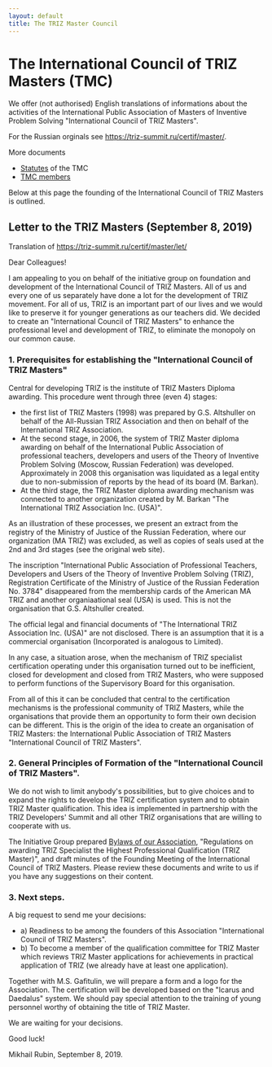 ```yaml
---
layout: default
title: The TRIZ Master Council
---
```


# The International Council of TRIZ Masters (TMC)

We offer (not authorised) English translations of informations about the
activities of the International Public Association of Masters of Inventive
Problem Solving "International Council of TRIZ Masters".

For the Russian orginals see <https://triz-summit.ru/certif/master/>.

More documents
- [Statutes](TMC-Statutes) of the TMC
- [TMC members](TMC-Members) 

Below at this page the founding of the International Council of TRIZ Masters
is outlined.

## Letter to the TRIZ Masters (September 8, 2019)

Translation of <https://triz-summit.ru/certif/master/let/>

Dear Colleagues!

I am appealing to you on behalf of the initiative group on foundation and
development of the International Council of TRIZ Masters. All of us and every
one of us separately have done a lot for the development of TRIZ movement. For
all of us, TRIZ is an important part of our lives and we would like to
preserve it for younger generations as our teachers did. We decided to create
an "International Council of TRIZ Masters" to enhance the professional level
and development of TRIZ, to eliminate the monopoly on our common cause.

### 1. Prerequisites for establishing the "International Council of TRIZ Masters"

Central for developing TRIZ is the institute of TRIZ Masters Diploma awarding.
This procedure went through three (even 4) stages:

- the first list of TRIZ Masters (1998) was prepared by G.S. Altshuller on
  behalf of the All-Russian TRIZ Association and then on behalf of
  the International TRIZ Association.
- At the second stage, in 2006, the system of TRIZ Master diploma awarding on
  behalf of the International Public Association of professional teachers,
  developers and users of the Theory of Inventive Problem Solving (Moscow,
  Russian Federation) was developed. Approximately in 2008 this organisation
  was liquidated as a legal entity due to non-submission of reports by the
  head of its board (M. Barkan).
- At the third stage, the TRIZ Master diploma awarding mechanism was connected
  to another organization created by M. Barkan "The International TRIZ
  Association Inc. (USA)".

As an illustration of these processes, we present an extract from the registry
of the Ministry of Justice of the Russian Federation, where our organization
(MA TRIZ) was excluded, as well as copies of seals used at the 2nd and 3rd
stages (see the original web site).

The inscription "International Public Association of Professional Teachers,
Developers and Users of the Theory of Inventive Problem Solving (TRIZ),
Registration Certificate of the Ministry of Justice of the Russian Federation
No. 3784" disappeared from the membership cards of the American MA TRIZ and
another organiaational seal (USA) is used. This is not the organisation that
G.S. Altshuller created.

The official legal and financial documents of "The International TRIZ
Association Inc. (USA)" are not disclosed. There is an assumption that it is a
commercial organisation (Incorporated is analogous to Limited).

In any case, a situation arose, when the mechanism of TRIZ specialist
certification operating under this organisation turned out to be inefficient,
closed for development and closed from TRIZ Masters, who were supposed to
perform functions of the Supervisory Board for this organisation.

From all of this it can be concluded that central to the certification
mechanisms is the professional community of TRIZ Masters, while the
organisations that provide them an opportunity to form their own decision can
be different. This is the origin of the idea to create an organisation of TRIZ
Masters: the International Public Association of TRIZ Masters "International
Council of TRIZ Masters".

### 2. General Principles of Formation of the "International Council of TRIZ Masters".

We do not wish to limit anybody's possibilities, but to give choices and to
expand the rights to develop the TRIZ certification system and to obtain TRIZ
Master qualification. This idea is implemented in partnership with the TRIZ
Developers' Summit and all other TRIZ organisations that are willing to
cooperate with us.

The Initiative Group prepared [Bylaws of our Association](TMC-Bylaws),
"Regulations on awarding TRIZ Specialist the Highest Professional
Qualification (TRIZ Master)", and draft minutes of the Founding Meeting of the
International Council of TRIZ Masters. Please review these documents and write
to us if you have any suggestions on their content.

### 3. Next steps.

A big request to send me your decisions:
- a) Readiness to be among the founders of this Association "International
  Council of TRIZ Masters".
- b) To become a member of the qualification committee for TRIZ Master which
  reviews TRIZ Master applications for achievements in practical application
  of TRIZ (we already have at least one application).

Together with M.S. Gafitulin, we will prepare a form and a logo for the
Association. The certification will be developed based on the "Icarus and
Daedalus" system. We should pay special attention to the training of young
personnel worthy of obtaining the title of TRIZ Master.

We are waiting for your decisions.

Good luck!

Mikhail Rubin, September 8, 2019.

